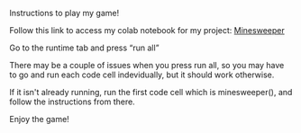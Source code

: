 Instructions to play my game!

Follow this link to access my colab notebook for my project: [Minesweeper](https://colab.research.google.com/drive/14owg5ViYcwe-R9yhAvPLXw3GxVKOpfIe)


Go to the runtime tab and press “run all”


There may be a couple of issues when you press run all, so you may have to go and run each code cell indevidually, but it should work otherwise.


If it isn't already running, run the first code cell which is minesweeper(), and follow the instructions from there.


Enjoy the game!

